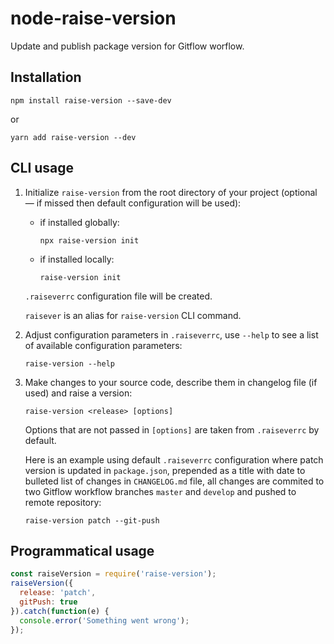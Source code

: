 # node-raise-version

Update and publish package version for Gitflow worflow.

## Installation

```
npm install raise-version --save-dev
```

or

```
yarn add raise-version --dev
```
   
## CLI usage

1. Initialize `raise-version` from the root directory of your project (optional — if missed then default configuration will be used):

    - if installed globally:

        ```
        npx raise-version init
        ```
      
    - if installed locally:
    
        ```
        raise-version init
        ```
      
    `.raiseverrc` configuration file will be created.
 
    `raisever` is an alias for `raise-version` CLI command.
    
2. Adjust configuration parameters in `.raiseverrc`, use `--help` to see a list of available configuration parameters:

    ```
    raise-version --help
    ```

3. Make changes to your source code, describe them in changelog file (if used) and raise a version:

    ```
    raise-version <release> [options]
    ```
   
    Options that are not passed in `[options]` are taken from `.raiseverrc` by default.
   
    Here is an example using default `.raiseverrc` configuration where patch version is updated in `package.json`, prepended as a title with date to bulleted list of changes in `CHANGELOG.md` file, all changes are commited to two Gitflow workflow branches `master` and `develop` and pushed to remote repository:
    
    ```
    raise-version patch --git-push
    ```
    
## Programmatical usage

```javascript
const raiseVersion = require('raise-version');
raiseVersion({
  release: 'patch',
  gitPush: true
}).catch(function(e) {
  console.error('Something went wrong');
});
```
